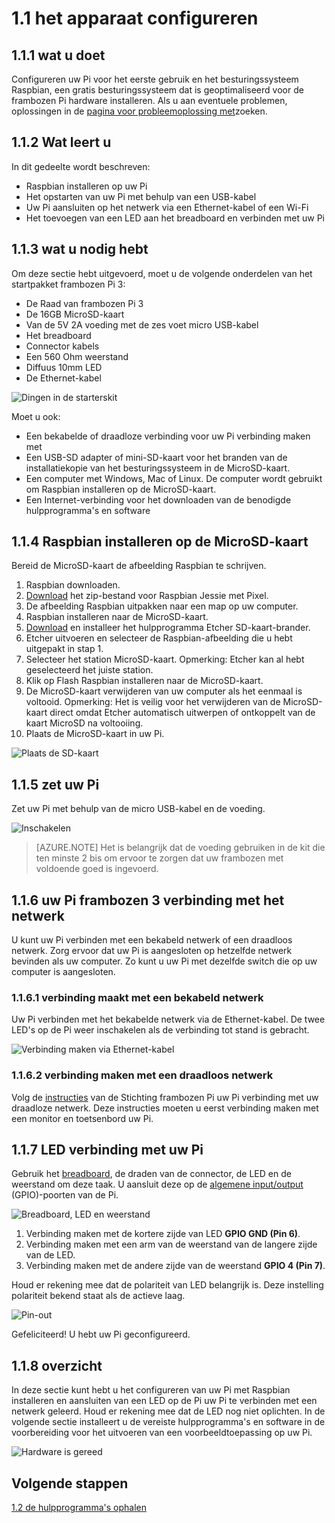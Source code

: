 <properties
 pageTitle="Configureer het apparaat | Microsoft Azure"
 description="De frambozen Pi 3 voor het eerste gebruik configureren en installeren van het besturingssysteem Raspbian, een gratis besturingssysteem dat is geoptimaliseerd voor de frambozen Pi hardware."
 services="iot-hub"
 documentationCenter=""
 authors="shizn"
 manager="timlt"
 tags=""
 keywords=""/>

<tags
 ms.service="iot-hub"
 ms.devlang="multiple"
 ms.topic="article"
 ms.tgt_pltfrm="na"
 ms.workload="na"
 ms.date="10/21/2016"
 ms.author="xshi"/>

# <a name="11-configure-your-device"></a>1.1 het apparaat configureren

## <a name="111-what-you-will-do"></a>1.1.1 wat u doet

Configureren uw Pi voor het eerste gebruik en het besturingssysteem Raspbian, een gratis besturingssysteem dat is geoptimaliseerd voor de frambozen Pi hardware installeren. Als u aan eventuele problemen, oplossingen in de [pagina voor probleemoplossing met](iot-hub-raspberry-pi-kit-node-troubleshooting.md)zoeken.

## <a name="112-what-you-will-learn"></a>1.1.2 Wat leert u

In dit gedeelte wordt beschreven:

- Raspbian installeren op uw Pi
- Het opstarten van uw Pi met behulp van een USB-kabel
- Uw Pi aansluiten op het netwerk via een Ethernet-kabel of een Wi-Fi
- Het toevoegen van een LED aan het breadboard en verbinden met uw Pi

## <a name="113-what-you-need"></a>1.1.3 wat u nodig hebt

Om deze sectie hebt uitgevoerd, moet u de volgende onderdelen van het startpakket frambozen Pi 3:

- De Raad van frambozen Pi 3
- De 16GB MicroSD-kaart
- Van de 5V 2A voeding met de zes voet micro USB-kabel
- Het breadboard
- Connector kabels
- Een 560 Ohm weerstand
- Diffuus 10mm LED
- De Ethernet-kabel

![Dingen in de starterskit](media/iot-hub-raspberry-pi-lessons/lesson1/starter_kit.jpg)

Moet u ook:

- Een bekabelde of draadloze verbinding voor uw Pi verbinding maken met
- Een USB-SD adapter of mini-SD-kaart voor het branden van de installatiekopie van het besturingssysteem in de MicroSD-kaart.
- Een computer met Windows, Mac of Linux. De computer wordt gebruikt om Raspbian installeren op de MicroSD-kaart.
- Een Internet-verbinding voor het downloaden van de benodigde hulpprogramma's en software

## <a name="114-install-raspbian-on-the-microsd-card"></a>1.1.4 Raspbian installeren op de MicroSD-kaart

Bereid de MicroSD-kaart de afbeelding Raspbian te schrijven.

1. Raspbian downloaden.
  1. [Download](https://www.raspberrypi.org/downloads/raspbian/) het zip-bestand voor Raspbian Jessie met Pixel.
  2. De afbeelding Raspbian uitpakken naar een map op uw computer.
2. Raspbian installeren naar de MicroSD-kaart.
  1. [Download](https://www.etcher.io) en installeer het hulpprogramma Etcher SD-kaart-brander.
  2. Etcher uitvoeren en selecteer de Raspbian-afbeelding die u hebt uitgepakt in stap 1.
  3. Selecteer het station MicroSD-kaart.
    Opmerking: Etcher kan al hebt geselecteerd het juiste station.
  4. Klik op Flash Raspbian installeren naar de MicroSD-kaart.
  5. De MicroSD-kaart verwijderen van uw computer als het eenmaal is voltooid.
    Opmerking: Het is veilig voor het verwijderen van de MicroSD-kaart direct omdat Etcher automatisch uitwerpen of ontkoppelt van de kaart MicroSD na voltooiing.
  6. Plaats de MicroSD-kaart in uw Pi.

![Plaats de SD-kaart](media/iot-hub-raspberry-pi-lessons/lesson1/insert_sdcard.jpg)

## <a name="115-power-on-your-pi"></a>1.1.5 zet uw Pi

Zet uw Pi met behulp van de micro USB-kabel en de voeding.

![Inschakelen](media/iot-hub-raspberry-pi-lessons/lesson1/micro_usb_power_on.jpg)

> [AZURE.NOTE] Het is belangrijk dat de voeding gebruiken in de kit die ten minste 2 bis om ervoor te zorgen dat uw frambozen met voldoende goed is ingevoerd.

## <a name="116-connect-your-raspberry-pi-3-to-the-network"></a>1.1.6 uw Pi frambozen 3 verbinding met het netwerk

U kunt uw Pi verbinden met een bekabeld netwerk of een draadloos netwerk. Zorg ervoor dat uw Pi is aangesloten op hetzelfde netwerk bevinden als uw computer. Zo kunt u uw Pi met dezelfde switch die op uw computer is aangesloten.

### <a name="1161-connect-to-a-wired-network"></a>1.1.6.1 verbinding maakt met een bekabeld netwerk

Uw Pi verbinden met het bekabelde netwerk via de Ethernet-kabel. De twee LED's op de Pi weer inschakelen als de verbinding tot stand is gebracht.

![Verbinding maken via Ethernet-kabel](media/iot-hub-raspberry-pi-lessons/lesson1/connect_ethernet.jpg)

### <a name="1162-connect-to-a-wireless-network"></a>1.1.6.2 verbinding maken met een draadloos netwerk

Volg de [instructies](https://www.raspberrypi.org/learning/software-guide/wifi/) van de Stichting frambozen Pi uw Pi verbinding met uw draadloze netwerk. Deze instructies moeten u eerst verbinding maken met een monitor en toetsenbord uw Pi.

## <a name="117-connect-the-led-to-your-pi"></a>1.1.7 LED verbinding met uw Pi

Gebruik het [breadboard](https://learn.sparkfun.com/tutorials/how-to-use-a-breadboard), de draden van de connector, de LED en de weerstand om deze taak. U aansluit deze op de [algemene input/output](https://www.raspberrypi.org/documentation/usage/gpio/) (GPIO)-poorten van de Pi. 

![Breadboard, LED en weerstand](media/iot-hub-raspberry-pi-lessons/lesson1/breadboard_led_resistor.jpg)

1. Verbinding maken met de kortere zijde van LED **GPIO GND (Pin 6)**.
2. Verbinding maken met een arm van de weerstand van de langere zijde van de LED.
3. Verbinding maken met de andere zijde van de weerstand **GPIO 4 (Pin 7)**.

Houd er rekening mee dat de polariteit van LED belangrijk is. Deze instelling polariteit bekend staat als de actieve laag.

![Pin-out](media/iot-hub-raspberry-pi-lessons/lesson1/pinout_breadboard.png)

Gefeliciteerd! U hebt uw Pi geconfigureerd.

## <a name="118-summary"></a>1.1.8 overzicht

In deze sectie kunt hebt u het configureren van uw Pi met Raspbian installeren en aansluiten van een LED op de Pi uw Pi te verbinden met een netwerk geleerd. Houd er rekening mee dat de LED nog niet oplichten. In de volgende sectie installeert u de vereiste hulpprogramma's en software in de voorbereiding voor het uitvoeren van een voorbeeldtoepassing op uw Pi.

![Hardware is gereed](media/iot-hub-raspberry-pi-lessons/lesson1/hardware_ready.jpg)

## <a name="next-steps"></a>Volgende stappen

[1.2 de hulpprogramma's ophalen](iot-hub-raspberry-pi-kit-node-lesson1-get-the-tools-win32.md)
